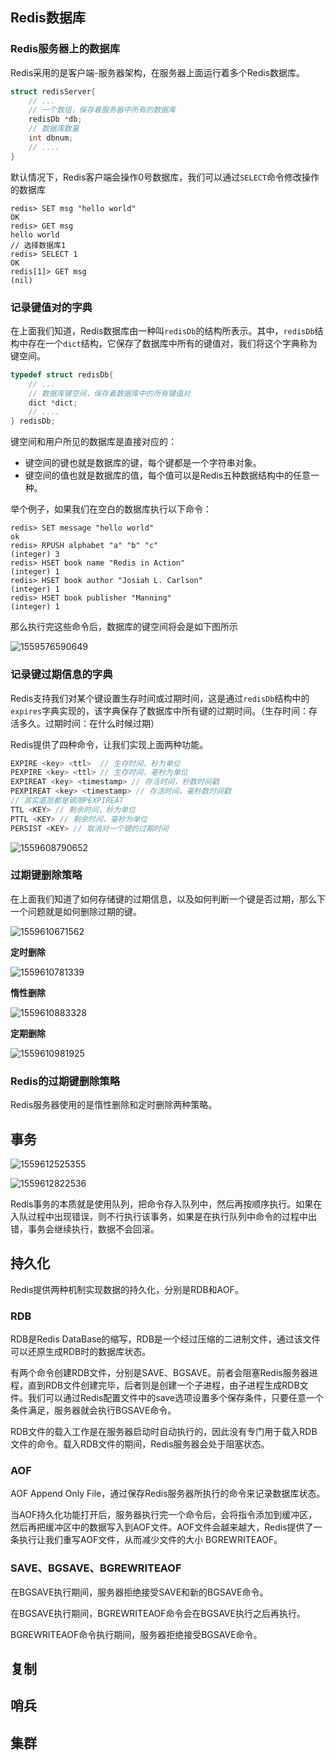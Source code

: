 ## Redis数据库

### Redis服务器上的数据库

Redis采用的是客户端-服务器架构，在服务器上面运行着多个Redis数据库。

```c
struct redisServer{
    // ...
    // 一个数组，保存着服务器中所有的数据库
    redisDb *db;
    // 数据库数量
    int dbnum;
    // ....
}
```

默认情况下，Redis客户端会操作0号数据库，我们可以通过`SELECT`命令修改操作的数据库

```
redis> SET msg "hello world"
OK
redis> GET msg
hello world
// 选择数据库1
redis> SELECT 1
OK
redis[1]> GET msg
(nil)
```

### 记录键值对的字典

在上面我们知道，Redis数据库由一种叫`redisDb`的结构所表示。其中，`redisDb`结构中存在一个`dict`结构，它保存了数据库中所有的键值对，我们将这个字典称为键空间。

```c
typedef struct redisDb{
    // ...
    // 数据库键空间，保存着数据库中的所有键值对
    dict *dict;
    // ....
} redisDb;
```

键空间和用户所见的数据库是直接对应的：

- 键空间的键也就是数据库的键，每个键都是一个字符串对象。
- 键空间的值也就是数据库的值，每个值可以是Redis五种数据结构中的任意一种。

举个例子，如果我们在空白的数据库执行以下命令：

```
redis> SET message "hello world"
ok
redis> RPUSH alphabet "a" "b" "c"
(integer) 3
redis> HSET book name "Redis in Action"
(integer) 1
redis> HSET book author "Josiah L. Carlson"
(integer) 1
redis> HSET book publisher "Manning"
(integer) 1
```

那么执行完这些命令后，数据库的键空间将会是如下图所示

![1559576590649](./images/Redis键空间例子.png)

### 记录键过期信息的字典

Redis支持我们对某个键设置生存时间或过期时间，这是通过`redisDb`结构中的`expires`字典实现的，该字典保存了数据库中所有键的过期时间。（生存时间：存活多久。过期时间：在什么时候过期）

Redis提供了四种命令，让我们实现上面两种功能。

```c
EXPIRE <key> <ttl>  // 生存时间，秒为单位
PEXPIRE <key> <ttl> // 生存时间，毫秒为单位
EXPIREAT <key> <timestamp> // 存活时间，秒数时间戳
PEXPIREAT <key> <timestamp> // 存活时间，毫秒数时间戳
// 其实底层都是调用PEXPIREAT
TTL <KEY> // 剩余时间，秒为单位
PTTL <KEY> // 剩余时间，毫秒为单位
PERSIST <KEY> // 取消对一个键的过期时间
```

![1559608790652](./images/Redis过期字典例子.png)

### 过期键删除策略

在上面我们知道了如何存储键的过期信息，以及如何判断一个键是否过期，那么下一个问题就是如何删除过期的键。

![1559610671562](./images/过期键删除策略1.png)

**定时删除**

![1559610781339](./images/过期键删除策略-定时删除.png)

**惰性删除**

![1559610883328](./images/过期键删除策略-惰性删除.png)

**定期删除**

![1559610981925](./images/过期键删除策略-定期删除.png)

### Redis的过期键删除策略

Redis服务器使用的是惰性删除和定时删除两种策略。

## 事务

![1559612525355](./images/Redis事务简介.png)

![1559612822536](/home/hdr/Desktop/Jnotes/数据库/Redis/images/Redis事务WATCH命令原理.png)

Redis事务的本质就是使用队列，把命令存入队列中，然后再按顺序执行。如果在入队过程中出现错误，则不行执行该事务，如果是在执行队列中命令的过程中出错，事务会继续执行，数据不会回滚。

## 持久化

Redis提供两种机制实现数据的持久化，分别是RDB和AOF。

### RDB

RDB是Redis DataBase的缩写，RDB是一个经过压缩的二进制文件，通过该文件可以还原生成RDB时的数据库状态。

有两个命令创建RDB文件，分别是SAVE、BGSAVE。前者会阻塞Redis服务器进程，直到RDB文件创建完毕，后者则是创建一个子进程，由子进程生成RDB文件。我们可以通过Redis配置文件中的save选项设置多个保存条件，只要任意一个条件满足，服务器就会执行BGSAVE命令。

RDB文件的载入工作是在服务器启动时自动执行的，因此没有专门用于载入RDB文件的命令。载入RDB文件的期间，Redis服务器会处于阻塞状态。

### AOF

AOF Append Only File，通过保存Redis服务器所执行的命令来记录数据库状态。

当AOF持久化功能打开后，服务器执行完一个命令后，会将指令添加到缓冲区，然后再把缓冲区中的数据写入到AOF文件。AOF文件会越来越大，Redis提供了一条执行让我们重写AOF文件，从而减少文件的大小 BGREWRITEAOF。

### SAVE、BGSAVE、BGREWRITEAOF

在BGSAVE执行期间，服务器拒绝接受SAVE和新的BGSAVE命令。

在BGSAVE执行期间，BGREWRITEAOF命令会在BGSAVE执行之后再执行。

BGREWRITEAOF命令执行期间，服务器拒绝接受BGSAVE命令。

## 复制

## 哨兵

## 集群

